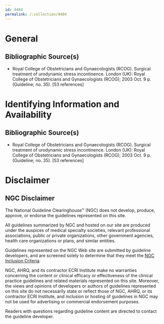 ```yaml
---
id: 4484
permalink: /:collection/4484
---
```


# General

## Bibliographic Source(s)

- Royal College of Obstetricians and Gynaecologists (RCOG). Surgical treatment of urodynamic stress incontinence. London (UK): Royal College of Obstetricians and Gynaecologists (RCOG); 2003 Oct. 9 p. (Guideline; no. 35). [53 references]

# Identifying Information and Availability

## Bibliographic Source(s)

- Royal College of Obstetricians and Gynaecologists (RCOG). Surgical treatment of urodynamic stress incontinence. London (UK): Royal College of Obstetricians and Gynaecologists (RCOG); 2003 Oct. 9 p. (Guideline; no. 35). [53 references]

# Disclaimer

## NGC Disclaimer

The National Guideline Clearinghouse™ (NGC) does not develop, produce, approve, or endorse the guidelines represented on this site.

All guidelines summarized by NGC and hosted on our site are produced under the auspices of medical specialty societies, relevant professional associations, public or private organizations, other government agencies, health care organizations or plans, and similar entities.

Guidelines represented on the NGC Web site are submitted by guideline developers, and are screened solely to determine that they meet the [NGC Inclusion Criteria](/help-and-about/summaries/inclusion-criteria).

NGC, AHRQ, and its contractor ECRI Institute make no warranties concerning the content or clinical efficacy or effectiveness of the clinical practice guidelines and related materials represented on this site. Moreover, the views and opinions of developers or authors of guidelines represented on this site do not necessarily state or reflect those of NGC, AHRQ, or its contractor ECRI Institute, and inclusion or hosting of guidelines in NGC may not be used for advertising or commercial endorsement purposes.

Readers with questions regarding guideline content are directed to contact the guideline developer.


